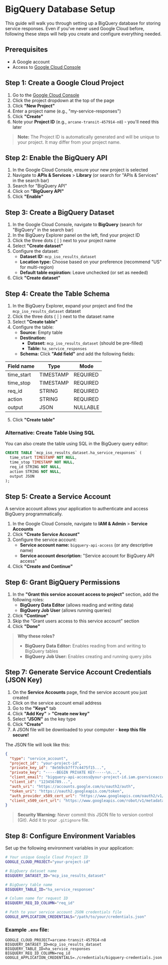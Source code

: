 # BigQuery Database Setup

This guide will walk you through setting up a BigQuery database for storing service responses. Even if you've never used Google Cloud before, following these steps will help you create and configure everything needed.

## Prerequisites

- A Google account
- Access to [Google Cloud Console](https://console.cloud.google.com/)

## Step 1: Create a Google Cloud Project

1. Go to the [Google Cloud Console](https://console.cloud.google.com/)
2. Click the project dropdown at the top of the page
3. Click **"New Project"**
4. Enter a project name (e.g., "my-service-responses")
5. Click **"Create"**
6. Note your **Project ID** (e.g., `arcane-transit-457914-n8`) - you'll need this later

> **Note:** The Project ID is automatically generated and will be unique to your project. It may differ from your project name.

## Step 2: Enable the BigQuery API

1. In the Google Cloud Console, ensure your new project is selected
2. Navigate to **APIs & Services** > **Library** (or search for "APIs & Services" in the search bar)
3. Search for "BigQuery API"
4. Click on **"BigQuery API"**
5. Click **"Enable"**

## Step 3: Create a BigQuery Dataset

1. In the Google Cloud Console, navigate to **BigQuery** (search for "BigQuery" in the search bar)
2. In the BigQuery Explorer panel on the left, find your project ID
3. Click the three dots (**⋮**) next to your project name
4. Select **"Create dataset"**
5. Configure the dataset:
   - **Dataset ID:** `mcp_iso_results_dataset`
   - **Location type:** Choose based on your preference (recommend "US" for multi-region)
   - **Default table expiration:** Leave unchecked (or set as needed)
6. Click **"Create dataset"**

## Step 4: Create the Table Schema

1. In the BigQuery Explorer, expand your project and find the `mcp_iso_results_dataset` dataset
2. Click the three dots (**⋮**) next to the dataset name
3. Select **"Create table"**
4. Configure the table:
   - **Source:** Empty table
   - **Destination:**
     - **Dataset:** `mcp_iso_results_dataset` (should be pre-filled)
     - **Table:** `ha_service_responses`
   - **Schema:** Click **"Add field"** and add the following fields:

| Field name  | Type      | Mode     |
|-------------|-----------|----------|
| time_start  | TIMESTAMP | REQUIRED |
| time_stop   | TIMESTAMP | REQUIRED |
| req_id      | STRING    | REQUIRED |
| action      | STRING    | REQUIRED |
| output      | JSON      | NULLABLE |

5. Click **"Create table"**

### Alternative: Create Table Using SQL

You can also create the table using SQL in the BigQuery query editor:

```sql
CREATE TABLE `mcp_iso_results_dataset.ha_service_responses` (
  time_start TIMESTAMP NOT NULL,
  time_stop TIMESTAMP NOT NULL,
  req_id STRING NOT NULL,
  action STRING NOT NULL,
  output JSON
);
```

## Step 5: Create a Service Account

A service account allows your application to authenticate and access BigQuery programmatically.

1. In the Google Cloud Console, navigate to **IAM & Admin** > **Service Accounts**
2. Click **"Create Service Account"**
3. Configure the service account:
   - **Service account name:** `bigquery-api-access` (or any descriptive name)
   - **Service account description:** "Service account for BigQuery API access"
4. Click **"Create and Continue"**

## Step 6: Grant BigQuery Permissions

1. In the **"Grant this service account access to project"** section, add the following roles:
   - **BigQuery Data Editor** (allows reading and writing data)
   - **BigQuery Job User** (allows running queries)
2. Click **"Continue"**
3. Skip the "Grant users access to this service account" section
4. Click **"Done"**

> **Why these roles?**
> - **BigQuery Data Editor:** Enables reading from and writing to BigQuery tables
> - **BigQuery Job User:** Enables creating and running query jobs

## Step 7: Generate Service Account Credentials (JSON Key)

1. On the **Service Accounts** page, find the service account you just created
2. Click on the service account email address
3. Go to the **"Keys"** tab
4. Click **"Add Key"** > **"Create new key"**
5. Select **"JSON"** as the key type
6. Click **"Create"**
7. A JSON file will be downloaded to your computer - **keep this file secure!**

The JSON file will look like this:

```json
{
  "type": "service_account",
  "project_id": "your-project-id",
  "private_key_id": "8e569cb7ff7c4475f15...",
  "private_key": "-----BEGIN PRIVATE KEY-----\n...",
  "client_email": "bigquery-api-access@your-project-id.iam.gserviceaccount.com",
  "client_id": "123456789...",
  "auth_uri": "https://accounts.google.com/o/oauth2/auth",
  "token_uri": "https://oauth2.googleapis.com/token",
  "auth_provider_x509_cert_url": "https://www.googleapis.com/oauth2/v1/certs",
  "client_x509_cert_url": "https://www.googleapis.com/robot/v1/metadata/x509/..."
}
```

> **Security Warning:** Never commit this JSON file to version control (Git). Add it to your `.gitignore` file.

## Step 8: Configure Environment Variables

Set up the following environment variables in your application:

```bash
# Your unique Google Cloud Project ID
GOOGLE_CLOUD_PROJECT="your-project-id"

# BigQuery dataset name
BIGQUERY_DATASET_ID="mcp_iso_results_dataset"

# BigQuery table name
BIGQUERY_TABLE_ID="ha_service_responses"

# Column name for request ID
BIGQUERY_REQ_ID_COLUMN="req_id"

# Path to your service account JSON credentials file
GOOGLE_APPLICATION_CREDENTIALS="/path/to/your/credentials.json"
```

### Example `.env` file:

```
GOOGLE_CLOUD_PROJECT=arcane-transit-457914-n8
BIGQUERY_DATASET_ID=mcp_iso_results_dataset
BIGQUERY_TABLE_ID=ha_service_responses
BIGQUERY_REQ_ID_COLUMN=req_id
GOOGLE_APPLICATION_CREDENTIALS=./credentials/bigquery-credentials.json
```


